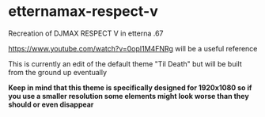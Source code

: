 # etternamax-respect-v
Recreation of DJMAX RESPECT V in etterna .67

https://www.youtube.com/watch?v=0opI1M4FNRg will be a useful reference

This is currently an edit of the default theme "Til Death" but will be built from the ground up eventually

**Keep in mind that this theme is specifically designed for 1920x1080 so if you use a smaller resolution some elements might look worse than they should or even disappear**
